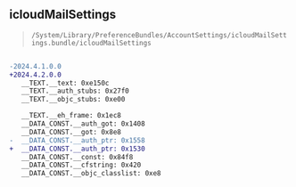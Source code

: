 ## icloudMailSettings

> `/System/Library/PreferenceBundles/AccountSettings/icloudMailSettings.bundle/icloudMailSettings`

```diff

-2024.4.1.0.0
+2024.4.2.0.0
   __TEXT.__text: 0xe150c
   __TEXT.__auth_stubs: 0x27f0
   __TEXT.__objc_stubs: 0xe00

   __TEXT.__eh_frame: 0x1ec8
   __DATA_CONST.__auth_got: 0x1408
   __DATA_CONST.__got: 0x8e8
-  __DATA_CONST.__auth_ptr: 0x1558
+  __DATA_CONST.__auth_ptr: 0x1530
   __DATA_CONST.__const: 0x84f8
   __DATA_CONST.__cfstring: 0x420
   __DATA_CONST.__objc_classlist: 0xe8

```
